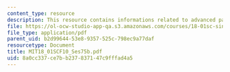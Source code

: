 ```yaml
---
content_type: resource
description: This resource contains informations related to advanced partial fractions.
file: https://ol-ocw-studio-app-qa.s3.amazonaws.com/courses/18-01sc-single-variable-calculus-fall-2010/8a0cc337ce7bb237837147c9fffad4a5_MIT18_01SCF10_Ses75b.pdf
file_type: application/pdf
parent_uid: b2d99644-53e8-9357-525c-798ec9a77daf
resourcetype: Document
title: MIT18_01SCF10_Ses75b.pdf
uid: 8a0cc337-ce7b-b237-8371-47c9fffad4a5
---
```

